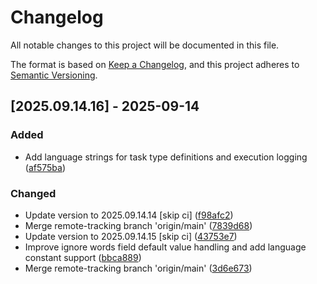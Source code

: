 # Changelog

All notable changes to this project will be documented in this file.

The format is based on [Keep a Changelog](https://keepachangelog.com/en/1.0.0/),
and this project adheres to [Semantic Versioning](https://semver.org/spec/v2.0.0.html).

## [2025.09.14.16] - 2025-09-14

### Added

* Add language strings for task type definitions and execution logging ([af575ba](https://github.com/N6REJ/bears_aichatbot/commit/af575ba))

### Changed

* Update version to 2025.09.14.14 [skip ci] ([f98afc2](https://github.com/N6REJ/bears_aichatbot/commit/f98afc2))
* Merge remote-tracking branch 'origin/main' ([7839d68](https://github.com/N6REJ/bears_aichatbot/commit/7839d68))
* Update version to 2025.09.14.15 [skip ci] ([43753e7](https://github.com/N6REJ/bears_aichatbot/commit/43753e7))
* Improve ignore words field default value handling and add language constant support ([bbca889](https://github.com/N6REJ/bears_aichatbot/commit/bbca889))
* Merge remote-tracking branch 'origin/main' ([3d6e673](https://github.com/N6REJ/bears_aichatbot/commit/3d6e673))

